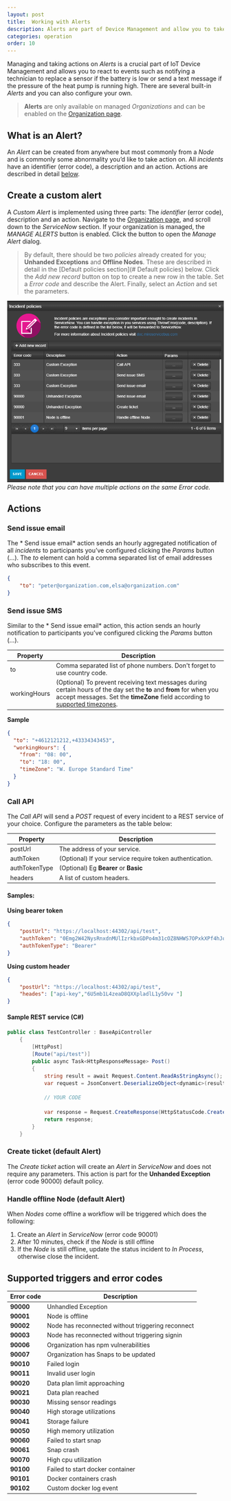```yaml
---
layout: post
title:  Working with Alerts
description: Alerts are part of Device Management and allow you to take actions on exceptions and alerts, such as when Nodes comes of line or custom alerts.
categories: operation
order: 10
---
```


Managing and taking actions on *Alerts* is a crucial part of IoT Device Management and allows you to react to events such as notifying a technician to replace a sensor if the battery is low or send a text message if the pressure of the heat pump is running high. There are several built-in *Alerts* and you can also configure your own.
> **Alerts** are only available on managed *Organizations* and can be enabled on the [Organization page](https://microservicebus.com/organizations/detail).

## What is an Alert?
An *Alert* can be created from anywhere but most commonly from a *Node* and is commonly some abnormality you’d like to take action on. All *incidents* have an identifier (error code), a description and an action. Actions are described in detail [below](#Actions).  

## Create a custom alert
A *Custom Alert* is implemented using three parts: The *identifier* (error code), description and an action. Navigate to the [Organization page](https://microservicebus.com/organizations/details), and scroll down to the *ServiceNow* section. If your organization is managed, the *MANAGE ALERTS* button is enabled. Click the button to open the *Manage Alert* dialog.

> By default, there should be two *policies* already created for you; **Unhanded Exceptions** and **Offline Nodes**. These are described in detail in the [Default policies section](# Default policies) below.
Click the *Add new record* button on top to create a new row in the table. Set a *Error code* and describe the Alert. Finally, select an *Action* and set the parameters.

![SD-Card composition](/images/working-with-incident-policies/incidentPoliciesWindow.png)
*Please note that you can have multiple actions on the same Error code.*

## Actions

### Send issue email
The * Send issue email* action sends an hourly aggregated notification of all *incidents* to participants you’ve configured clicking the *Params* button (…). The *to* element can hold a comma separated list of email addresses who subscribes to this event.
``` json
{
    "to": "peter@organization.com,elsa@organization.com"
}
```

### Send issue SMS
Similar to the * Send issue email* action, this action sends an hourly notification to participants you’ve configured clicking the *Params* button (…). 

| Property        | Description |
 | -------------- |-------------|
| to | Comma separated list of phone numbers. Don't forget to use country code. | 
| workingHours | (Optional) To prevent receiving text messages during certain hours of the day set the **to** and **from** for when you accept messages. Set the **timeZone** field according to [supported timezones](https://techsupport.osisoft.com/Documentation/PI-Web-API/help/topics/timezones/windows.html). |  

**Sample**
``` json
{
  "to": "+4612121212,+43334343453",
  "workingHours": {
    "from": "08: 00",
    "to": "18: 00",
    "timeZone": "W. Europe Standard Time"
  }
}
```

### Call API
The *Call API* will send a *POST* request of every incident to a REST service of your choice. Configure the parameters as the table below:

| Property        | Description |
 | -------------- |-------------|
| postUrl | The address of your service. | 
| authToken | (Optional) If your service require token authentication.|  
| authTokenType | (Optional) Eg **Bearer** or **Basic**   | 
| headers| A list of custom headers. |

#### Samples:

**Using bearer token**
```json
{
    "postUrl": "https://localhost:44302/api/test",
    "authToken": "0Emg2W42NysRnxdnMUlIzrkbxGDPo4m31cOZ8NHWS7OPxkXPf4hJobBjH45HIivRDn6VKPxKoFYzQeIF3VOlBToSUi36xmys1I1aGyHQ8",
    "authTokenType": "Bearer"
} 
```
**Using custom header**
```json
{
    "postUrl": "https://localhost:44302/api/test",
    "heades": ["api-key","6U5mb1L4zeaD8QXXpladlL1y50vv "]
} 
```

#### Sample REST service (C#)
``` csharp
public class TestController : BaseApiController
    {
        [HttpPost]
        [Route("api/test")]
        public async Task<HttpResponseMessage> Post()
        {
            string result = await Request.Content.ReadAsStringAsync();
            var request = JsonConvert.DeserializeObject<dynamic>(result);

            // YOUR CODE

            var response = Request.CreateResponse(HttpStatusCode.Created, new { success = true, request = request });
            return response;
        }
    }
```

### Create ticket (default Alert)
The *Create ticket* action will create an *Alert* in *ServiceNow* and does not require any parameters. This action is part for the **Unhanded Exception** (error code 90000) default policy.

### Handle offline Node (default Alert)
When *Nodes* come offline a workflow will be triggered which does the following:
1. Create an *Alert* in *ServiceNow* (error code 90001)
2. After 10 minutes, check if the *Node* is still offline
3. If the *Node* is still offline, update the status incident to *In Process*, otherwise close the incident.

## Supported triggers and error codes

| Error code        | Description |
 | -------------- |-------------|
| **90000** | Unhandled Exception | 
| **90001** | Node is offline | 
| **90002** | Node has reconnected without triggering reconnect | 
| **90003** | Node has reconnected without triggering signin| 
| **90006** | Organization has npm vulnerabilities | 
| **90007** | Organization has Snaps to be updated |
| **90010** | Failed login |
| **90011** | Invalid user login | 
| **90020** | Data plan limit approaching | 
| **90021** | Data plan reached | 
| **90030** | Missing sensor readings | 
| **90040** | High storage utilizations | 
| **90041** | Storage failure | 
| **90050** | High memory utilization | 
| **90060** | Failed to start snap | 
| **90061** | Snap crash | 
| **90070** | High cpu utilization | 
| **90100** | Failed to start docker container | 
| **90101** | Docker containers crash | 
| **90102** | Custom docker log event | 
